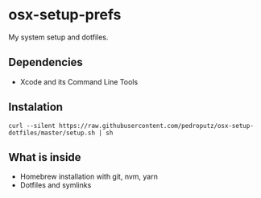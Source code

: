 # osx-setup-prefs

My system setup and dotfiles.

## Dependencies

- Xcode and its Command Line Tools

## Instalation

```
curl --silent https://raw.githubusercontent.com/pedroputz/osx-setup-dotfiles/master/setup.sh | sh
```

## What is inside

- Homebrew installation with git, nvm, yarn
- Dotfiles and symlinks
